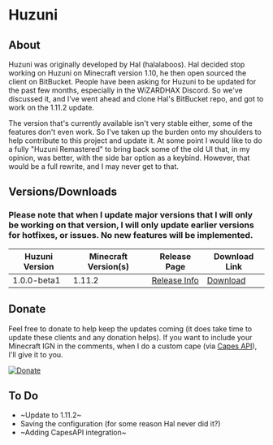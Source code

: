 # Huzuni
## About
Huzuni was originally developed by Hal (halalaboos). Hal decided stop working on Huzuni on Minecraft version 1.10, he then open sourced the client on BitBucket. People have been asking for Huzuni to be updated for the past few months, especially in the WiZARDHAX Discord. So we've discussed it, and I've went ahead and clone Hal's BitBucket repo, and got to work on the 1.11.2 update. 

The version that's currently available isn't very stable either, some of the features don't even work. So I've taken up the burden onto my shoulders to help contribute to this project and update it. At some point I would like to do a fully "Huzuni Remastered" to bring back some of the old UI that, in my opinion, was better, with the side bar option as a keybind. However, that would be a full rewrite, and I may never get to that.

## Versions/Downloads
### Please note that when I update major versions that I will only be working on that version, I will only update earlier versions for hotfixes, or issues. No new features will be implemented.
| Huzuni Version | Minecraft Version(s) | Release Page                                                                            | Download Link                    |
|----------------|----------------------|-----------------------------------------------------------------------------------------|----------------------------------|
| 1.0.0-beta1    | 1.11.2               | [Release Info](https://github.com/MatthewSH/minecraft-Huzuni/releases/tag/v1.0.0-beta1) | [Download](http://adf.ly/1jemlh) |

## Donate
Feel free to donate to help keep the updates coming (it does take time to update these clients and any donation helps). If you want to include your Minecraft IGN in the comments, when I do a custom cape (via [Capes API](http://capesapi.com)), I'll give it to you.

[![Donate](http://i.imgur.com/CaOID2S.png)](https://ko-fi.com/A384KSB)

## To Do
- ~Update to 1.11.2~
- Saving the configuration (for some reason Hal never did it?)
- ~Adding CapesAPI integration~
